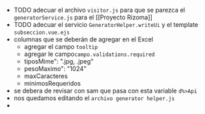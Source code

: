 - TODO adecuar el archivo `visitor.js` para que se parezca el `generatorService.js` para el [[Proyecto Rizoma]]
- TODO adecuar el servicio `GeneratorHelper.writeUi` y el template `subseccion.vue.ejs`
- columnas que se deberán de agregar en el Excel
	- agregar el campo `tooltip`
	- agregar le campo`campo.validations.required`
	- tiposMime": ".jpg, .jpeg"
	- pesoMaximo": "1024"
	- maxCaracteres
	- minimosRequeridos
- se debera de revisar con sam que pasa con esta variable `d%>Api`
- nos quedamos editando el `archivo generator helper.js`
-